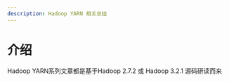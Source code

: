 ```yaml
---
description: Hadoop YARN 相关总结
---
```


# 介绍

Hadoop YARN系列文章都是基于Hadoop 2.7.2 或 Hadoop 3.2.1 源码研读而来

